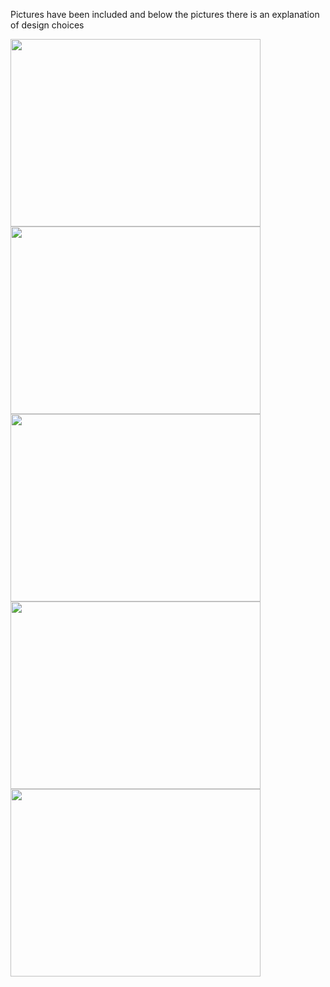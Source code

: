 Pictures have been included and below the pictures there is an explanation of design choices


<img src="https://github.com/PetervandenDoel/Robot-Claw/assets/73015873/af0889a6-7423-4307-9a6c-34c6a29ee2d0" width="400" height="300" />

<img src="https://github.com/PetervandenDoel/Robot-Claw/assets/73015873/51e9a5e7-8e7a-490d-8dcb-96f2d673c20e" width="400" height="300" />
<img src="https://github.com/PetervandenDoel/Robot-Claw/assets/73015873/6382f749-248e-4361-b53c-ef7e72ca8670" width="400" height="300" />

<img src="https://github.com/PetervandenDoel/Robot-Claw/assets/73015873/0b8fa317-2a41-4ffd-8776-9128945ad7c8" width="400" height="300" />

<img src="https://github.com/PetervandenDoel/Robot-Claw/assets/73015873/7031bab8-b38a-47ec-8d7f-179d2fd3f171" width="400" height="300" />
